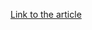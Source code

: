 [Link to the article](https://blogs.jpcert.or.jp/en/2023/11/credential-theft-and-domain-name-hijacking-through-phishing-sites.html)
